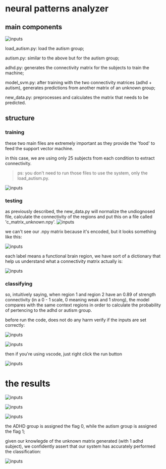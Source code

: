 # neural patterns analyzer

## main components 

![inputs](./images/step.png)

load_autism.py: load the autism group;

autism.py: similar to the above but for the autism group;

adhd.py: generates the connectivity matrix for the subjects to train the machine;

model_svm.py: after training with the two connectivity matrices (adhd + autism), generates predictions from another matrix of an unknown group;

new_data.py: preprocesses and calculates the matrix that needs to be predicted.

## structure
### training

these two main files are extremely important as they provide the 'food' to feed the support vector machine.

in this case, we are using only 25 subjects from each condition to extract connectivity.
>ps: you don't need to run those files to use the system, only the load_autism.py.

![inputs](./images/step1.png)

### testing

as previously described, the new_data.py will normalize the undiognosed file, calculate the connectivity of the regions and put this on a file called 'c_matrix_unknown.npy'.
![inputs](./images/step2.png)

we can't see our .npy matrix because it's encoded, but it looks something like this:

![inputs](./images/step2_1.png)

each label means a functional brain region, we have sort of a dictionary that help us understand what a connectivity matrix actually is:

![inputs](./images/labels.png)

### classifying

so, intuitively saying, when region 1 and region 2 have an 0.89 of strength connectivity (in a 0 - 1 scale, 0 meaning weak and 1 strong), the model compares with the same context regions in order to calculate the probability of pertencing to the adhd or autism group.

before run the code, does not do any harm verify if the inputs are set correctly:

![inputs](./images/step3.png)

![inputs](./images/step3_1.png)

then if you're using vscode, just right click the run button

![inputs](./images/image.png)

# the results

![inputs](./images/res_1.png)

![inputs](./images/res_2.png)

![inputs](./images/res_3.png)

the ADHD group is assigned the flag 0, while the autism group is assigned the flag 1;

given our knowlegde of the unknown matrix generated (with 1 adhd subject), we confidently assert that our system has accurately performed the classification:

![inputs](./images/res_4.png)
